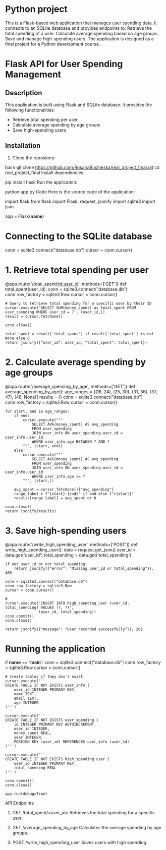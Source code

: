 # Python project
This is a Flask-based web application that manages user spending data. It connects to an SQLite database and provides endpoints to:  Retrieve the total spending of a user. Calculate average spending based on age groups. Save and manage high-spending users. The application is designed as a final project for a Python development course .

# Flask API for User Spending Management

## Description
This application is built using Flask and SQLite database. It provides the following functionalities:
- Retrieve total spending per user
- Calculate average spending by age groups
- Save high-spending users

## Installation
1. Clone the repository:
   
bash
   git clone https://github.com/RosanaBlazheska/real_project_final.git
   cd real_project_final
Install dependencies:

pip install flask
Run the application:

python app.py
Code
Here is the source code of the application:

import flask
from flask import Flask, request, jsonify
import sqlite3
import json

app = Flask(__name__)

# Connecting to the SQLite database

conn = sqlite3.connect("database.db")
cursor = conn.cursor()

# 1. Retrieve total spending per user
@app.route('/total_spent/<int:user_id>', methods=['GET'])
def total_spent(user_id):
    conn = sqlite3.connect("database.db")
    conn.row_factory = sqlite3.Row
    cursor = conn.cursor()

    # Query to retrieve total spending for a specific user by their ID
    cursor.execute('SELECT SUM(money_spent) as total_spent FROM user_spending WHERE user_id = ?', (user_id,))
    result = cursor.fetchone()

    conn.close()

    total_spent = result['total_spent'] if result['total_spent'] is not None else 0
    return jsonify({"user_id": user_id, "total_spent": total_spent})


# 2. Calculate average spending by age groups
@app.route('/average_spending_by_age', methods=['GET'])
def average_spending_by_age():
    age_ranges = [(18, 24), (25, 30), (31, 36), (37, 47), (48, None)]
    results = {}
    conn = sqlite3.connect("database.db")
    conn.row_factory = sqlite3.Row
    cursor = conn.cursor()

    for start, end in age_ranges:
        if end:
            cursor.execute("""
                SELECT AVG(money_spent) AS avg_spending
                FROM user_spending
                JOIN user_info ON user_spending.user_id = user_info.user_id
                WHERE user_info.age BETWEEN ? AND ?
            """, (start, end))
        else:
            cursor.execute("""
                SELECT AVG(money_spent) AS avg_spending
                FROM user_spending
                JOIN user_info ON user_spending.user_id = user_info.user_id
                WHERE user_info.age >= ?
            """, (start,))

        avg_spent = cursor.fetchone()["avg_spending"]
        range_label = f"{start}-{end}" if end else f">{start}"
        results[range_label] = avg_spent or 0

    conn.close()
    return jsonify(results)

# 3. Save high-spending users
@app.route('/write_high_spending_user', methods=['POST'])
def write_high_spending_user():
    data = request.get_json()
    user_id = data.get('user_id')
    total_spending = data.get('total_spending')

    if not user_id or not total_spending:
        return jsonify({"error": "Missing user_id or total_spending"}), 400

    conn = sqlite3.connect("database.db")
    conn.row_factory = sqlite3.Row
    cursor = conn.cursor()

    #
    cursor.execute('INSERT INTO high_spending_user (user_id, total_spending) VALUES (?, ?)',
                   (user_id, total_spending))
    conn.commit()
    conn.close()

    return jsonify({"message": "User recorded successfully"}), 201


# Running the application
if __name__ == '__main__':
    conn = sqlite3.connect("database.db")
    conn.row_factory = sqlite3.Row
    cursor = conn.cursor()

    # Create tables if they don't exist
    cursor.execute('''
    CREATE TABLE IF NOT EXISTS user_info (
        user_id INTEGER PRIMARY KEY,
        name TEXT,
        email TEXT,
        age INTEGER
    )''')

    cursor.execute('''
    CREATE TABLE IF NOT EXISTS user_spending (
        id INTEGER PRIMARY KEY AUTOINCREMENT,
        user_id INTEGER,
        money_spent REAL,
        year INTEGER,
        FOREIGN KEY (user_id) REFERENCES user_info (user_id)
    )''')

    cursor.execute('''
    CREATE TABLE IF NOT EXISTS high_spending_user (
        user_id INTEGER PRIMARY KEY,
        total_spending REAL
    )''')

    conn.commit()
    conn.close()

    app.run(debug=True)

API Endpoints
1. GET /total_spent/<user_id>
Retrieves the total spending for a specific user.

2. GET /average_spending_by_age
Calculates the average spending by age groups.

3. POST /write_high_spending_user
Saves users with high spending.











